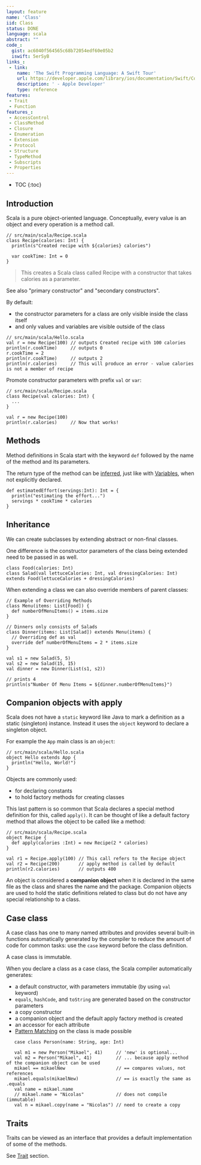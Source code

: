 ```yaml
---
layout: feature
name: 'Class'
iid: Class
status: DONE
language: scala
abstract: ""
code_:
  gist: ac6040f564565c68b72054edf60e05b2
  iswift: 5erSyB
links_:
 - link:
    name: 'The Swift Programming Language: A Swift Tour'
    url: https://developer.apple.com/library/ios/documentation/Swift/Conceptual/Swift_Programming_Language/GuidedTour.html#//apple_ref/doc/uid/TP40014097-CH2-ID1
    description: ' - Apple Developer'
    type: reference
features:
 - Trait
 - Function
features_:
 - AccessControl
 - ClassMethod
 - Closure
 - Enumeration
 - Extension
 - Protocol
 - Structure
 - TypeMethod
 - Subscripts
 - Properties
---
```


* TOC
{:toc}

## Introduction

Scala is a pure object-oriented language. Conceptually, every value is an object and every operation is a method call.

<pre><code>// src/main/scala/Recipe.scala
class Recipe(calories: Int) {
  println(s"Created recipe with ${calories} calories") 
  
  var cookTime: Int = 0
}
</code></pre>

> This creates a Scala class called Recipe with a constructor that takes calories as a parameter.

See also "primary constructor" and "secondary constructors".

By default:
- the constructor parameters for a class are only visible inside the class itself 
- and only values and variables are visible outside of the class

<pre><code>// src/main/scala/Hello.scala
val r = new Recipe(100) // outputs Created recipe with 100 calories
println(r.cookTime)     // outputs 0
r.cookTime = 2
println(r.cookTime)     // outputs 2
println(r.calories)     // This will produce an error - value calories is not a member of recipe
</code></pre>


Promote constructor parameters with prefix `val` or `var`:

<pre><code>// src/main/scala/Recipe.scala
class Recipe(val calories: Int) {
  ...
}

val r = new Recipe(100)
println(r.calories)     // Now that works!
</code></pre>


## Methods

Method definitions in Scala start with the keyword `def` followed by the name of the method and its parameters. 

The return type of the method can be [inferred](/functional/TypeInference), just like with [Variables](Variable), when not explicitly declared.

<pre><code>def estimatedEffort(servings:Int): Int = {
  println("estimating the effort...")
  servings * cookTime * calories 
}
</code></pre>


## Inheritance

We can create subclasses by extending abstract or non-final classes.

One difference is the constructor parameters of the class being extended need to be passed in as well.

<pre><code>class Food(calories: Int)
class Salad(val lettuceCalories: Int, val dressingCalories: Int)
extends Food(lettuceCalories + dressingCalories)
</code></pre>

When extending a class we can also override members of parent classes:

<pre><code>// Example of Overriding Methods 
class Menu(items: List[Food]) {
  def numberOfMenuItems() = items.size 
}

// Dinners only consists of Salads
class Dinner(items: List[Salad]) extends Menu(items) {
  // Overriding def as val
  override def numberOfMenuItems = 2 * items.size 
}

val s1 = new Salad(5, 5)
val s2 = new Salad(15, 15)
val dinner = new Dinner(List(s1, s2))

// prints 4
println(s"Number Of Menu Items = ${dinner.numberOfMenuItems}")
</code></pre>


## Companion objects with apply

Scala does not have a `static` keyword like Java to mark a definition as a static (singleton) instance. Instead it uses 
the `object` keyword to declare a singleton object.

For example the `App` main class is an `object`:

<pre><code>// src/main/scala/Hello.scala
object Hello extends App { 
  println("Hello, World!")
}
</code></pre>

Objects are commonly used:
- for declaring constants
- to hold factory methods for creating classes

This last pattern is so common that Scala declares a special method definition for this, called `apply()`. It can be thought
of like a default factory method that allows the object to be called like a method:

<pre><code>// src/main/scala/Recipe.scala
object Recipe {
  def apply(calories :Int) = new Recipe(2 * calories)
}

val r1 = Recipe.apply(100) // This call refers to the Recipe object
val r2 = Recipe(200)       // apply method is called by default
println(r2.calories)       // outputs 400
</code></pre>

An object is considered a __companion object__ when it is declared in the same file as the class and shares the name and 
the package. Companion objects are used to hold the static definitions related to class but do not have any special relationship 
to a class.


## Case class

A case class has one to many named attributes and provides several built-in functions automatically generated by the compiler
to reduce the amount of code for common tasks: use the `case` keyword before the class definition.

A case class is immutable.

When you declare a class as a case class, the Scala compiler automatically generates:
- a default constructor, with parameters immutable (by using `val` keyword)
- `equals`, `hashCode`, and `toString` are generated based on the constructor parameters
- a copy constructor
- a companion object and the default apply factory method is created
- an accessor for each attribute
- [Pattern Matching](/functional/PatternMatching) on the class is made possible

```
   case class Person(name: String, age: Int)
   
   val m1 = new Person("Mikael", 41)     // 'new' is optional...
   val m2 = Person("Mikael", 41)         // ... because apply method of the companion object can be used
   mikael == mikaelNew                   // == compares values, not references
   mikael.equals(mikaelNew)              // == is exactly the same as .equals
   val name = mikael.name
   // mikael.name = "Nicolas"            // does not compile (immutable)
   val n = mikael.copy(name = "Nicolas") // need to create a copy
```


## Traits

Traits can be viewed as an interface that provides a default implementation of some of the methods.

See [Trait](Trait) section.